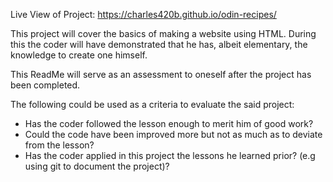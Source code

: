 Live View of Project: https://charles420b.github.io/odin-recipes/

This project will cover the basics of making a website using HTML.
During this the coder will have demonstrated that he has, albeit elementary, the knowledge to create one himself.

This ReadMe will serve as an assessment to oneself after the project has been completed.

The following could be used as a criteria to evaluate the said project:
* Has the coder followed the lesson enough to merit him of good work?
* Could the code have been improved more but not as much as to deviate from the lesson?
* Has the coder applied in this project the lessons he learned prior? (e.g using git to document the project)?

